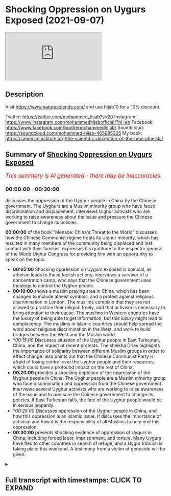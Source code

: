 # Shocking  Oppression on Uygurs Exposed (2021-09-07)

<iframe loading='lazy' allow='autoplay' src='https://www.youtube.com/embed/zV3CBrQuYGE'></iframe>

## Description

Visit https://www.naturesblends.com/ and use hijab10 for a 10% discount. 

Twitter: https://twitter.com/mohammed_hijab?s=20
Instagram: https://www.instagram.com/mohammedhijabofficial/?hl=en
Facebook: https://www.facebook.com/brothermohammedhijab/
Soundcloud: https://soundcloud.com/mohammed-hijab-465985305
My book: https://sapienceinstitute.org/the-scientific-deception-of-the-new-atheists/

## Summary of [Shocking Oppression on Uygurs Exposed](https://www.youtube.com/watch?v=zV3CBrQuYGE)


*<span style="color:red; font-size:125%">This summary is AI generated - there may be inaccuracies</span>. [](/)*

### <a onclick="modifyYTiframeseektime('0')">00:00:00</a> - <a onclick="modifyYTiframeseektime('1800')">00:30:00</a>

 discusses the oppression of the Uyghur people in China by the Chinese government. The Uyghurs are a Muslim minority group who have faced discrimination and displacement.  interviews Uighur activists who are working to raise awareness about the issue and pressure the Chinese government to change its policies.

**<a onclick="modifyYTiframeseektime('0')">00:00:00</a>** of the book "Menace: China's Threat to the World" discusses how the Chinese Communist regime treats its Uighur minority, which has resulted in many members of the community being displaced and lost contact with their families. expresses his gratitude to the inspector general of the World Uighur Congress for providing him with an opportunity to speak on the topic.
* **<a onclick="modifyYTiframeseektime('300')">00:05:00</a>** Shocking oppression on Uygurs exposed is comical, as atheism leads to these foolish actions. interviews a survivor of a concentration camp, who says that the Chinese government uses theology to control the Uyghur people.
* **<a onclick="modifyYTiframeseektime('600')">00:10:00</a>**  shows a muslim praying area in China, which has been changed to include atheist symbols, and a protest against religious discrimination in London. The muslims complain that they are not allowed to practice their religion freely, and that activism is necessary to bring attention to their cause. The muslims in Western countries have the luxury of being able to get information, but this luxury might lead to complacency. The muslims in Islamic countries should help spread the word about religious discrimination in the West, and work to build bridges between the West and the Muslim world.
* **<a onclick="modifyYTiframeseektime('900')">00:15:00</a>* Discusses situation of the Uyghur people in East Turkestan, China, and the impact of recent protests. The sheikha Dries highlights the importance of solidarity between different Muslim groups in order to effect change.  also points out that the Chinese Communist Party is afraid of losing control over the Uyghur people and their resources, which could have a profound impact on the rest of China.
* **<a onclick="modifyYTiframeseektime('1200')">00:20:00</a>**  provides a shocking depiction of the oppression of the Uyghur people in China. The Uyghur people are a Muslim minority group who face discrimination and oppression from the Chinese government.  interviews several Uyghur activists who are working to raise awareness of the issue and to pressure the Chinese government to change its policies. If East Turkestan falls, the fate of the Uyghur people would be in serious jeopardy.
* **<a onclick="modifyYTiframeseektime('1500')">00:25:00</a>* Discusses oppression of the Uyghur people in China, and how this oppression is an islamic issue. It discusses the importance of activism and how it is the responsibility of all Muslims to help end this oppression.
* **<a onclick="modifyYTiframeseektime('1800')">00:30:00</a>**  presents shocking evidence of oppression of Uygurs in China, including forced labor, imprisonment, and torture. Many Uygurs have fled to other countries in search of refuge, and a Uygur tribunal is taking place this weekend. A testimony from a victim of genocide will be given.

<details><summary><h2>Full transcript with timestamps: CLICK TO EXPAND</h2></summary>

<a onclick="modifyYTiframeseektime('3')">0:00:03</a> how are you guys doing i am joined with  
<a onclick="modifyYTiframeseektime('5')">0:00:05</a> a very very special guest that i'm not  
<a onclick="modifyYTiframeseektime('6')">0:00:06</a> talking about  
<a onclick="modifyYTiframeseektime('8')">0:00:08</a> he is very special but we're talking  
<a onclick="modifyYTiframeseektime('9')">0:00:09</a> about  
<a onclick="modifyYTiframeseektime('11')">0:00:11</a> who is the inspector general of the  
<a onclick="modifyYTiframeseektime('13')">0:00:13</a> world uighur congress assalamu  
<a onclick="modifyYTiframeseektime('18')">0:00:18</a> it's a pleasure to have you it's a it's  
<a onclick="modifyYTiframeseektime('19')">0:00:19</a> a real pleasure to have you finally i  
<a onclick="modifyYTiframeseektime('21')">0:00:21</a> mean we you know sabor has said some  
<a onclick="modifyYTiframeseektime('23')">0:00:23</a> really amazing things about you and we  
<a onclick="modifyYTiframeseektime('24')">0:00:24</a> know the work that you're doing in terms  
<a onclick="modifyYTiframeseektime('26')">0:00:26</a> of the activism and indeed the academia  
<a onclick="modifyYTiframeseektime('28')">0:00:28</a> i mean this is a book of yours isn't it  
<a onclick="modifyYTiframeseektime('30')">0:00:30</a> yes  
<a onclick="modifyYTiframeseektime('31')">0:00:31</a> i'm very honored uh to have this  
<a onclick="modifyYTiframeseektime('33')">0:00:33</a> opportunity especially my from my uh  
<a onclick="modifyYTiframeseektime('36')">0:00:36</a> brothers and sisters in face my own  
<a onclick="modifyYTiframeseektime('39')">0:00:39</a> religion  
<a onclick="modifyYTiframeseektime('40')">0:00:40</a> talking about their brothers and sisters  
<a onclick="modifyYTiframeseektime('43')">0:00:43</a> and the voiceless people right now in  
<a onclick="modifyYTiframeseektime('45')">0:00:45</a> concentration camp in china  
<a onclick="modifyYTiframeseektime('47')">0:00:47</a> where they have to denounce their  
<a onclick="modifyYTiframeseektime('49')">0:00:49</a> religion  
<a onclick="modifyYTiframeseektime('50')">0:00:50</a> the coffee of qurans were burnt the  
<a onclick="modifyYTiframeseektime('53')">0:00:53</a> mosque turned in the  
<a onclick="modifyYTiframeseektime('55')">0:00:55</a> uh  
<a onclick="modifyYTiframeseektime('56')">0:00:56</a> bars  
<a onclick="modifyYTiframeseektime('57')">0:00:57</a> and  
<a onclick="modifyYTiframeseektime('58')">0:00:58</a> they see islam religion as a illness  
<a onclick="modifyYTiframeseektime('61')">0:01:01</a> backwardness  
<a onclick="modifyYTiframeseektime('62')">0:01:02</a> and they want to the chinese communist  
<a onclick="modifyYTiframeseektime('65')">0:01:05</a> regime want to rewrite the quran openly  
<a onclick="modifyYTiframeseektime('67')">0:01:07</a> telling a chinese version of islam  
<a onclick="modifyYTiframeseektime('71')">0:01:11</a> and in this time  
<a onclick="modifyYTiframeseektime('72')">0:01:12</a> uh  
<a onclick="modifyYTiframeseektime('73')">0:01:13</a> to have you now in your show like your  
<a onclick="modifyYTiframeseektime('76')">0:01:16</a> brother  
<a onclick="modifyYTiframeseektime('76')">0:01:16</a> and it's very honor just for me like  
<a onclick="modifyYTiframeseektime('80')">0:01:20</a> uh who has uh doesn't know if  
<a onclick="modifyYTiframeseektime('84')">0:01:24</a> my father  
<a onclick="modifyYTiframeseektime('85')">0:01:25</a> mother or my sisters and the brother  
<a onclick="modifyYTiframeseektime('87')">0:01:27</a> alive or not almost four years  
<a onclick="modifyYTiframeseektime('90')">0:01:30</a> i'm not only one i'm one of the hundreds  
<a onclick="modifyYTiframeseektime('93')">0:01:33</a> uh thousands of weaker people around the  
<a onclick="modifyYTiframeseektime('96')">0:01:36</a> world in diaspora  
<a onclick="modifyYTiframeseektime('98')">0:01:38</a> we go in the bed you know without  
<a onclick="modifyYTiframeseektime('100')">0:01:40</a> knowing knowing our loved one is still  
<a onclick="modifyYTiframeseektime('103')">0:01:43</a> life or not our sister is raped or not  
<a onclick="modifyYTiframeseektime('107')">0:01:47</a> our children you know raising an  
<a onclick="modifyYTiframeseektime('110')">0:01:50</a> atheist system and these circumstances  
<a onclick="modifyYTiframeseektime('113')">0:01:53</a> uh we in diaspora so we were people left  
<a onclick="modifyYTiframeseektime('116')">0:01:56</a> alone  
<a onclick="modifyYTiframeseektime('117')">0:01:57</a> and uh we need you know like a like a  
<a onclick="modifyYTiframeseektime('121')">0:02:01</a> talk like this and that did give us you  
<a onclick="modifyYTiframeseektime('123')">0:02:03</a> know hope  
<a onclick="modifyYTiframeseektime('124')">0:02:04</a> and  
<a onclick="modifyYTiframeseektime('125')">0:02:05</a> uh  
<a onclick="modifyYTiframeseektime('126')">0:02:06</a> i'm very uh happy  
<a onclick="modifyYTiframeseektime('128')">0:02:08</a> to be with you thank you well i what you  
<a onclick="modifyYTiframeseektime('130')">0:02:10</a> just said there really struck a chord in  
<a onclick="modifyYTiframeseektime('133')">0:02:13</a> my heart because it was something i mean  
<a onclick="modifyYTiframeseektime('135')">0:02:15</a> we've heard this before with dr borhan  
<a onclick="modifyYTiframeseektime('137')">0:02:17</a> haven't we i know it's just so painful  
<a onclick="modifyYTiframeseektime('139')">0:02:19</a> to hear so it makes me  
<a onclick="modifyYTiframeseektime('141')">0:02:21</a> like the emotions it stirs within me  
<a onclick="modifyYTiframeseektime('143')">0:02:23</a> when someone says this to me is you feel  
<a onclick="modifyYTiframeseektime('145')">0:02:25</a> sad you feel sorry but then you feel so  
<a onclick="modifyYTiframeseektime('146')">0:02:26</a> angry as well don't you just knowing  
<a onclick="modifyYTiframeseektime('148')">0:02:28</a> that there are people out there  
<a onclick="modifyYTiframeseektime('150')">0:02:30</a> that are responsible for this kind of  
<a onclick="modifyYTiframeseektime('151')">0:02:31</a> thing yeah you know i want to ask you a  
<a onclick="modifyYTiframeseektime('153')">0:02:33</a> little bit more about your story  
<a onclick="modifyYTiframeseektime('158')">0:02:38</a> tell us you've just said something like  
<a onclick="modifyYTiframeseektime('160')">0:02:40</a> i've never heard from that many human  
<a onclick="modifyYTiframeseektime('161')">0:02:41</a> beings in the world  
<a onclick="modifyYTiframeseektime('163')">0:02:43</a> even in the worst most affected areas in  
<a onclick="modifyYTiframeseektime('166')">0:02:46</a> the world and i've been  
<a onclick="modifyYTiframeseektime('167')">0:02:47</a> to bad areas most badly affected areas  
<a onclick="modifyYTiframeseektime('170')">0:02:50</a> i've been to cox's bazar seen the the  
<a onclick="modifyYTiframeseektime('172')">0:02:52</a> rohingya i've seen people in outer  
<a onclick="modifyYTiframeseektime('174')">0:02:54</a> sub-saharan africa i've seen people in  
<a onclick="modifyYTiframeseektime('176')">0:02:56</a> the middle east i've seen it but  
<a onclick="modifyYTiframeseektime('178')">0:02:58</a> many people don't not many people have  
<a onclick="modifyYTiframeseektime('180')">0:03:00</a> the same kind of thing that they can  
<a onclick="modifyYTiframeseektime('182')">0:03:02</a> tell me that they don't know where their  
<a onclick="modifyYTiframeseektime('184')">0:03:04</a> family are still alive or not  
<a onclick="modifyYTiframeseektime('186')">0:03:06</a> when was the last time you spoke to your  
<a onclick="modifyYTiframeseektime('188')">0:03:08</a> parents  
<a onclick="modifyYTiframeseektime('189')">0:03:09</a> last time i spoke my mom 25th april  
<a onclick="modifyYTiframeseektime('193')">0:03:13</a> 2017.  
<a onclick="modifyYTiframeseektime('196')">0:03:16</a> i have a open letter to my mom end of  
<a onclick="modifyYTiframeseektime('199')">0:03:19</a> this book  
<a onclick="modifyYTiframeseektime('200')">0:03:20</a> and  
<a onclick="modifyYTiframeseektime('201')">0:03:21</a> you know uh  
<a onclick="modifyYTiframeseektime('203')">0:03:23</a> what  
<a onclick="modifyYTiframeseektime('204')">0:03:24</a> every day uh if i pray whatever do i do  
<a onclick="modifyYTiframeseektime('208')">0:03:28</a> i i tell you know allah  
<a onclick="modifyYTiframeseektime('219')">0:03:39</a> have mercy on uh living on our debt yes  
<a onclick="modifyYTiframeseektime('222')">0:03:42</a> if they did allah bless them if they're  
<a onclick="modifyYTiframeseektime('225')">0:03:45</a> alive allah bless them that is the pray  
<a onclick="modifyYTiframeseektime('229')">0:03:49</a> right now you know  
<a onclick="modifyYTiframeseektime('230')">0:03:50</a> as we were muslim uh we are doing uh  
<a onclick="modifyYTiframeseektime('234')">0:03:54</a> right now and  
<a onclick="modifyYTiframeseektime('236')">0:03:56</a> i want to tell uh one simple story  
<a onclick="modifyYTiframeseektime('241')">0:04:01</a> the chinese communist regime  
<a onclick="modifyYTiframeseektime('244')">0:04:04</a> if they put  
<a onclick="modifyYTiframeseektime('245')">0:04:05</a> a person in concentration camp  
<a onclick="modifyYTiframeseektime('248')">0:04:08</a> this now because i interviewed some  
<a onclick="modifyYTiframeseektime('251')">0:04:11</a> campus survivor for this book they put  
<a onclick="modifyYTiframeseektime('254')">0:04:14</a> in this video continue this is a book  
<a onclick="modifyYTiframeseektime('256')">0:04:16</a> that you can get online yes uh it's in  
<a onclick="modifyYTiframeseektime('258')">0:04:18</a> amazon it's called menace  
<a onclick="modifyYTiframeseektime('261')">0:04:21</a> yes you get on amazon yes okay there is  
<a onclick="modifyYTiframeseektime('264')">0:04:24</a> a kindle version tour and  
<a onclick="modifyYTiframeseektime('266')">0:04:26</a> you can download worldwide and they if  
<a onclick="modifyYTiframeseektime('269')">0:04:29</a> they put in the jail first time they  
<a onclick="modifyYTiframeseektime('270')">0:04:30</a> tell them you know  
<a onclick="modifyYTiframeseektime('272')">0:04:32</a> they will  
<a onclick="modifyYTiframeseektime('274')">0:04:34</a> tell them you are here  
<a onclick="modifyYTiframeseektime('276')">0:04:36</a> nobodies no you are here  
<a onclick="modifyYTiframeseektime('279')">0:04:39</a> your relatives don't know you are here  
<a onclick="modifyYTiframeseektime('282')">0:04:42</a> even  
<a onclick="modifyYTiframeseektime('284')">0:04:44</a> your god doesn't know australia you are  
<a onclick="modifyYTiframeseektime('287')">0:04:47</a> here  
<a onclick="modifyYTiframeseektime('288')">0:04:48</a> if he knows  
<a onclick="modifyYTiframeseektime('289')">0:04:49</a> he should come  
<a onclick="modifyYTiframeseektime('291')">0:04:51</a> pick  
<a onclick="modifyYTiframeseektime('292')">0:04:52</a> you up  
<a onclick="modifyYTiframeseektime('293')">0:04:53</a> this is this is  
<a onclick="modifyYTiframeseektime('295')">0:04:55</a> this this attack is this they have no  
<a onclick="modifyYTiframeseektime('297')">0:04:57</a> idea  
<a onclick="modifyYTiframeseektime('298')">0:04:58</a> yeah they have no idea how that word  
<a onclick="modifyYTiframeseektime('299')">0:04:59</a> will come us to want them did they have  
<a onclick="modifyYTiframeseektime('301')">0:05:01</a> no idea how that word will come back to  
<a onclick="modifyYTiframeseektime('303')">0:05:03</a> haunt them that very word  
<a onclick="modifyYTiframeseektime('305')">0:05:05</a> yes it's it's comical that the the  
<a onclick="modifyYTiframeseektime('307')">0:05:07</a> atheism leads to them to this kind of  
<a onclick="modifyYTiframeseektime('309')">0:05:09</a> foolishness yes and sorry sorry to  
<a onclick="modifyYTiframeseektime('311')">0:05:11</a> interrupt you but i have to make a  
<a onclick="modifyYTiframeseektime('312')">0:05:12</a> comment about this really  
<a onclick="modifyYTiframeseektime('314')">0:05:14</a> it shows you  
<a onclick="modifyYTiframeseektime('315')">0:05:15</a> for those individuals who say that  
<a onclick="modifyYTiframeseektime('319')">0:05:19</a> atheism materialism all these kinds have  
<a onclick="modifyYTiframeseektime('321')">0:05:21</a> nothing to do  
<a onclick="modifyYTiframeseektime('322')">0:05:22</a> with  
<a onclick="modifyYTiframeseektime('323')">0:05:23</a> on the ground stuff these guys are  
<a onclick="modifyYTiframeseektime('325')">0:05:25</a> attacking religion  
<a onclick="modifyYTiframeseektime('326')">0:05:26</a> on on atheistic grounds your god doesn't  
<a onclick="modifyYTiframeseektime('328')">0:05:28</a> what have you got so why is he bringing  
<a onclick="modifyYTiframeseektime('330')">0:05:30</a> theology into this yeah absolutely as  
<a onclick="modifyYTiframeseektime('332')">0:05:32</a> you'll find in his book the  
<a onclick="modifyYTiframeseektime('334')">0:05:34</a> concentration camp survivors  
<a onclick="modifyYTiframeseektime('336')">0:05:36</a> give a detailed account what happens one  
<a onclick="modifyYTiframeseektime('338')">0:05:38</a> of the uh survivors uh sister zuma dawud  
<a onclick="modifyYTiframeseektime('341')">0:05:41</a> who uh i interviewed previously as well  
<a onclick="modifyYTiframeseektime('344')">0:05:44</a> she said on the first day when you're  
<a onclick="modifyYTiframeseektime('346')">0:05:46</a> there they teach you that there is no  
<a onclick="modifyYTiframeseektime('347')">0:05:47</a> allah like that's part of their  
<a onclick="modifyYTiframeseektime('349')">0:05:49</a> curriculum why is that why are they so  
<a onclick="modifyYTiframeseektime('350')">0:05:50</a> angry about the theology  
<a onclick="modifyYTiframeseektime('353')">0:05:53</a> well i just wanted to so in association  
<a onclick="modifyYTiframeseektime('356')">0:05:56</a> they have built these camps they've  
<a onclick="modifyYTiframeseektime('357')">0:05:57</a> built these concrete prisons they have  
<a onclick="modifyYTiframeseektime('360')">0:06:00</a> spent millions of pounds and they have  
<a onclick="modifyYTiframeseektime('362')">0:06:02</a> erected these structures in east  
<a onclick="modifyYTiframeseektime('365')">0:06:05</a> turkestan because the people refuse to  
<a onclick="modifyYTiframeseektime('367')">0:06:07</a> give up  
<a onclick="modifyYTiframeseektime('368')">0:06:08</a> that's why they exist because if the  
<a onclick="modifyYTiframeseektime('369')">0:06:09</a> uyghurs gave up  
<a onclick="modifyYTiframeseektime('371')">0:06:11</a> there would be no need for these camps  
<a onclick="modifyYTiframeseektime('372')">0:06:12</a> so these camps exist because the people  
<a onclick="modifyYTiframeseektime('374')">0:06:14</a> refuse to give up islam if you're if you  
<a onclick="modifyYTiframeseektime('376')">0:06:16</a> look uh  
<a onclick="modifyYTiframeseektime('378')">0:06:18</a> i will cut you will cut  
<a onclick="modifyYTiframeseektime('382')">0:06:22</a> there are a 1.4 billion people living in  
<a onclick="modifyYTiframeseektime('386')">0:06:26</a> china  
<a onclick="modifyYTiframeseektime('387')">0:06:27</a> and that we were muslim uh what the  
<a onclick="modifyYTiframeseektime('389')">0:06:29</a> chinese in their statistic it's always  
<a onclick="modifyYTiframeseektime('392')">0:06:32</a> the lowest they say 12 million uh we  
<a onclick="modifyYTiframeseektime('395')">0:06:35</a> were muslims  
<a onclick="modifyYTiframeseektime('397')">0:06:37</a> with the kazakh as other turkic muslims  
<a onclick="modifyYTiframeseektime('400')">0:06:40</a> maybe you are we are 15 million muslims  
<a onclick="modifyYTiframeseektime('404')">0:06:44</a> they couldn't  
<a onclick="modifyYTiframeseektime('406')">0:06:46</a> eradicate our religion or culture last  
<a onclick="modifyYTiframeseektime('409')">0:06:49</a> 17 70 years  
<a onclick="modifyYTiframeseektime('412')">0:06:52</a> we you know they they this is not the  
<a onclick="modifyYTiframeseektime('415')">0:06:55</a> first time they burnt a copy of korans  
<a onclick="modifyYTiframeseektime('418')">0:06:58</a> they burnt a coffee of qurans and then  
<a onclick="modifyYTiframeseektime('421')">0:07:01</a> greatly forward in 60s culture  
<a onclick="modifyYTiframeseektime('424')">0:07:04</a> revolution in 70s  
<a onclick="modifyYTiframeseektime('426')">0:07:06</a> they you know destroyed the mosque at  
<a onclick="modifyYTiframeseektime('428')">0:07:08</a> that time even look in kashgar is it  
<a onclick="modifyYTiframeseektime('430')">0:07:10</a> like a bohara or samarkand the ancient  
<a onclick="modifyYTiframeseektime('432')">0:07:12</a> city in central asia where the madrid  
<a onclick="modifyYTiframeseektime('435')">0:07:15</a> you know for the theology for islamic  
<a onclick="modifyYTiframeseektime('437')">0:07:17</a> religion  
<a onclick="modifyYTiframeseektime('439')">0:07:19</a> very famous city  
<a onclick="modifyYTiframeseektime('441')">0:07:21</a> they left there in the  
<a onclick="modifyYTiframeseektime('443')">0:07:23</a> end of seventies  
<a onclick="modifyYTiframeseektime('445')">0:07:25</a> two mosque in in kashkar  
<a onclick="modifyYTiframeseektime('448')">0:07:28</a> but  
<a onclick="modifyYTiframeseektime('449')">0:07:29</a> we as a we were muslim you know we get a  
<a onclick="modifyYTiframeseektime('452')">0:07:32</a> little bit  
<a onclick="modifyYTiframeseektime('454')">0:07:34</a> uh  
<a onclick="modifyYTiframeseektime('454')">0:07:34</a> of a little bit tolerated freedom we  
<a onclick="modifyYTiframeseektime('457')">0:07:37</a> built our mosque  
<a onclick="modifyYTiframeseektime('459')">0:07:39</a> we you know get our religion again yes  
<a onclick="modifyYTiframeseektime('462')">0:07:42</a> and  
<a onclick="modifyYTiframeseektime('462')">0:07:42</a> our religion islamic religion  
<a onclick="modifyYTiframeseektime('465')">0:07:45</a> saved us  
<a onclick="modifyYTiframeseektime('466')">0:07:46</a> to become kafir or like a high chinese  
<a onclick="modifyYTiframeseektime('470')">0:07:50</a> atheist imagine that islam  
<a onclick="modifyYTiframeseektime('473')">0:07:53</a> saved we were people  
<a onclick="modifyYTiframeseektime('475')">0:07:55</a> in  
<a onclick="modifyYTiframeseektime('476')">0:07:56</a> 1.4 million  
<a onclick="modifyYTiframeseektime('478')">0:07:58</a> people's around  
<a onclick="modifyYTiframeseektime('480')">0:08:00</a> and that's the why why why they  
<a onclick="modifyYTiframeseektime('482')">0:08:02</a> attacking the religion they say you know  
<a onclick="modifyYTiframeseektime('484')">0:08:04</a> to assimilate them to educate them  
<a onclick="modifyYTiframeseektime('487')">0:08:07</a> i have to take their belief their faith  
<a onclick="modifyYTiframeseektime('490')">0:08:10</a> i attacked them their face diminish them  
<a onclick="modifyYTiframeseektime('493')">0:08:13</a> you know and that's to do what they  
<a onclick="modifyYTiframeseektime('495')">0:08:15</a> attach and and this is this is not just  
<a onclick="modifyYTiframeseektime('498')">0:08:18</a> a war against we were muslim that's the  
<a onclick="modifyYTiframeseektime('501')">0:08:21</a> war  
<a onclick="modifyYTiframeseektime('502')">0:08:22</a> against islamic belief on faith  
<a onclick="modifyYTiframeseektime('506')">0:08:26</a> the islamic faith is not just belong to  
<a onclick="modifyYTiframeseektime('508')">0:08:28</a> we were muslim it's about the old umba  
<a onclick="modifyYTiframeseektime('510')">0:08:30</a> islami yes quranic is not the book holy  
<a onclick="modifyYTiframeseektime('514')">0:08:34</a> book for the uyghurs  
<a onclick="modifyYTiframeseektime('516')">0:08:36</a> it's the book for all muslims  
<a onclick="modifyYTiframeseektime('518')">0:08:38</a> and the masjid is masjid allah  
<a onclick="modifyYTiframeseektime('521')">0:08:41</a> house of allah yes if they be turned in  
<a onclick="modifyYTiframeseektime('524')">0:08:44</a> the bar okay we are just responsible  
<a onclick="modifyYTiframeseektime('527')">0:08:47</a> what what we can do  
<a onclick="modifyYTiframeseektime('529')">0:08:49</a> for this is every muslim believer is  
<a onclick="modifyYTiframeseektime('532')">0:08:52</a> responsible  
<a onclick="modifyYTiframeseektime('533')">0:08:53</a> stand against  
<a onclick="modifyYTiframeseektime('535')">0:08:55</a> this  
<a onclick="modifyYTiframeseektime('536')">0:08:56</a> war and faith  
<a onclick="modifyYTiframeseektime('538')">0:08:58</a> war against islam yes you know this is  
<a onclick="modifyYTiframeseektime('540')">0:09:00</a> something very important the chinese  
<a onclick="modifyYTiframeseektime('542')">0:09:02</a> communist party says this is an internal  
<a onclick="modifyYTiframeseektime('545')">0:09:05</a> matter  
<a onclick="modifyYTiframeseektime('546')">0:09:06</a> we say anybody that says  
<a onclick="modifyYTiframeseektime('548')">0:09:08</a> and you oppress them this is not an  
<a onclick="modifyYTiframeseektime('550')">0:09:10</a> internal matter this is a matter that  
<a onclick="modifyYTiframeseektime('552')">0:09:12</a> goes and reaches the entire muslim world  
<a onclick="modifyYTiframeseektime('555')">0:09:15</a> so they want us to give up and say oh  
<a onclick="modifyYTiframeseektime('558')">0:09:18</a> here's the border so these people are  
<a onclick="modifyYTiframeseektime('560')">0:09:20</a> being oppressed don't worry about them  
<a onclick="modifyYTiframeseektime('561')">0:09:21</a> but if you look at what they're  
<a onclick="modifyYTiframeseektime('563')">0:09:23</a> attacking they're not attacking them  
<a onclick="modifyYTiframeseektime('565')">0:09:25</a> just being very good they're attacking  
<a onclick="modifyYTiframeseektime('566')">0:09:26</a> them because they believe in  
<a onclick="modifyYTiframeseektime('569')">0:09:29</a> allah now sheikh  
<a onclick="modifyYTiframeseektime('571')">0:09:31</a> spoke about you know the destruction of  
<a onclick="modifyYTiframeseektime('573')">0:09:33</a> the mosque the desecration of the quran  
<a onclick="modifyYTiframeseektime('575')">0:09:35</a> all of these things the rapes that  
<a onclick="modifyYTiframeseektime('576')">0:09:36</a> happen in these concentration camps the  
<a onclick="modifyYTiframeseektime('578')">0:09:38</a> separation of children hundreds of  
<a onclick="modifyYTiframeseektime('580')">0:09:40</a> thousands of children separated from  
<a onclick="modifyYTiframeseektime('581')">0:09:41</a> their parents but here's something i  
<a onclick="modifyYTiframeseektime('583')">0:09:43</a> just want everybody to picture  
<a onclick="modifyYTiframeseektime('586')">0:09:46</a> they would put their filthy communist  
<a onclick="modifyYTiframeseektime('588')">0:09:48</a> flag above the name of allah and they  
<a onclick="modifyYTiframeseektime('590')">0:09:50</a> would allow the world to watch that so  
<a onclick="modifyYTiframeseektime('592')">0:09:52</a> if you watch the  
<a onclick="modifyYTiframeseektime('593')">0:09:53</a> mosque  
<a onclick="modifyYTiframeseektime('595')">0:09:55</a> in the edgar mosque that you have in  
<a onclick="modifyYTiframeseektime('598')">0:09:58</a> kashgar  
<a onclick="modifyYTiframeseektime('599')">0:09:59</a> this mosque it had bismillah rahim at  
<a onclick="modifyYTiframeseektime('602')">0:10:02</a> the front this is a few years ago and  
<a onclick="modifyYTiframeseektime('604')">0:10:04</a> you find many muslims praying there now  
<a onclick="modifyYTiframeseektime('606')">0:10:06</a> they've removed the name of allah and  
<a onclick="modifyYTiframeseektime('607')">0:10:07</a> they've stuck their filthy flag on top  
<a onclick="modifyYTiframeseektime('610')">0:10:10</a> of the masjid  
<a onclick="modifyYTiframeseektime('611')">0:10:11</a> and  
<a onclick="modifyYTiframeseektime('612')">0:10:12</a> everybody around the world sees that  
<a onclick="modifyYTiframeseektime('614')">0:10:14</a> atheism is above allah  
<a onclick="modifyYTiframeseektime('617')">0:10:17</a> from their perspective that they believe  
<a onclick="modifyYTiframeseektime('619')">0:10:19</a> that this is the way forward and we say  
<a onclick="modifyYTiframeseektime('621')">0:10:21</a> allahu akbar allah is above atheism  
<a onclick="modifyYTiframeseektime('624')">0:10:24</a> allah is above communism allah is above  
<a onclick="modifyYTiframeseektime('626')">0:10:26</a> the chinese communist party so their  
<a onclick="modifyYTiframeseektime('628')">0:10:28</a> message is clear  
<a onclick="modifyYTiframeseektime('630')">0:10:30</a> it is we are at war with islam that is  
<a onclick="modifyYTiframeseektime('632')">0:10:32</a> their message and in the other masjids  
<a onclick="modifyYTiframeseektime('635')">0:10:35</a> you find the actual picture of xi  
<a onclick="modifyYTiframeseektime('636')">0:10:36</a> jinping you actually find his picture  
<a onclick="modifyYTiframeseektime('639')">0:10:39</a> now we know the pictures are not allowed  
<a onclick="modifyYTiframeseektime('640')">0:10:40</a> in these masjids we know that you're not  
<a onclick="modifyYTiframeseektime('642')">0:10:42</a> allowed to have these images in mosques  
<a onclick="modifyYTiframeseektime('644')">0:10:44</a> and they've put his picture in the  
<a onclick="modifyYTiframeseektime('646')">0:10:46</a> direction of the kaaba  
<a onclick="modifyYTiframeseektime('648')">0:10:48</a> and even in some places they have made  
<a onclick="modifyYTiframeseektime('651')">0:10:51</a> their own chinese communist parties azan  
<a onclick="modifyYTiframeseektime('654')">0:10:54</a> they've actually made their own  
<a onclick="modifyYTiframeseektime('657')">0:10:57</a> uh sort of thing about the mother the  
<a onclick="modifyYTiframeseektime('659')">0:10:59</a> motherland and this and this muslims on  
<a onclick="modifyYTiframeseektime('662')">0:11:02</a> eid have to listen to the national  
<a onclick="modifyYTiframeseektime('664')">0:11:04</a> anthem which is full of obviously  
<a onclick="modifyYTiframeseektime('665')">0:11:05</a> communist ideology so as sheikh haris is  
<a onclick="modifyYTiframeseektime('668')">0:11:08</a> saying this is not an internal matter  
<a onclick="modifyYTiframeseektime('670')">0:11:10</a> anybody who says  
<a onclick="modifyYTiframeseektime('672')">0:11:12</a> this should make your blood boil yeah  
<a onclick="modifyYTiframeseektime('674')">0:11:14</a> make you understand this is our  
<a onclick="modifyYTiframeseektime('675')">0:11:15</a> responsibility i want to ask a question  
<a onclick="modifyYTiframeseektime('677')">0:11:17</a> okay  
<a onclick="modifyYTiframeseektime('678')">0:11:18</a> going back to your situation here i you  
<a onclick="modifyYTiframeseektime('680')">0:11:20</a> are the head  
<a onclick="modifyYTiframeseektime('682')">0:11:22</a> of the biggest congress isn't it and  
<a onclick="modifyYTiframeseektime('684')">0:11:24</a> mostly inspector general indian society  
<a onclick="modifyYTiframeseektime('686')">0:11:26</a> you are the inspector general okay of  
<a onclick="modifyYTiframeseektime('689')">0:11:29</a> one of the most if not the most  
<a onclick="modifyYTiframeseektime('690')">0:11:30</a> influential the oldest it is it's the  
<a onclick="modifyYTiframeseektime('692')">0:11:32</a> actual representative of the uyghur  
<a onclick="modifyYTiframeseektime('694')">0:11:34</a> diocese right isn't it right so  
<a onclick="modifyYTiframeseektime('697')">0:11:37</a> what can we do on the ground this is my  
<a onclick="modifyYTiframeseektime('699')">0:11:39</a> question to you what can we do on the  
<a onclick="modifyYTiframeseektime('700')">0:11:40</a> ground uh  
<a onclick="modifyYTiframeseektime('703')">0:11:43</a> i am the general inspector of the world  
<a onclick="modifyYTiframeseektime('705')">0:11:45</a> world congress which is the umbrella  
<a onclick="modifyYTiframeseektime('707')">0:11:47</a> organization for the weaker people in  
<a onclick="modifyYTiframeseektime('709')">0:11:49</a> diaspora  
<a onclick="modifyYTiframeseektime('711')">0:11:51</a> we  
<a onclick="modifyYTiframeseektime('712')">0:11:52</a> our  
<a onclick="modifyYTiframeseektime('713')">0:11:53</a> member our leadership will elected by  
<a onclick="modifyYTiframeseektime('716')">0:11:56</a> the delegation delegation will be  
<a onclick="modifyYTiframeseektime('718')">0:11:58</a> elected by the people of estranis living  
<a onclick="modifyYTiframeseektime('721')">0:12:01</a> in the diaspora and three countries  
<a onclick="modifyYTiframeseektime('724')">0:12:04</a> we had last month's every election  
<a onclick="modifyYTiframeseektime('728')">0:12:08</a> for delegation for the next congress we  
<a onclick="modifyYTiframeseektime('730')">0:12:10</a> have in the 12th to november in prague  
<a onclick="modifyYTiframeseektime('733')">0:12:13</a> uh we here we are elected freely our  
<a onclick="modifyYTiframeseektime('735')">0:12:15</a> delegation it will be held in the next  
<a onclick="modifyYTiframeseektime('737')">0:12:17</a> congress  
<a onclick="modifyYTiframeseektime('738')">0:12:18</a> it it means the world iran congress is  
<a onclick="modifyYTiframeseektime('741')">0:12:21</a> represented in the old issue in the in  
<a onclick="modifyYTiframeseektime('744')">0:12:24</a> the world like a like a exiled  
<a onclick="modifyYTiframeseektime('747')">0:12:27</a> government or representative  
<a onclick="modifyYTiframeseektime('749')">0:12:29</a> so so this is quite a big thing big  
<a onclick="modifyYTiframeseektime('751')">0:12:31</a> things yes and we have local  
<a onclick="modifyYTiframeseektime('752')">0:12:32</a> organization and then in the uk and  
<a onclick="modifyYTiframeseektime('755')">0:12:35</a> europe and america and everywhere  
<a onclick="modifyYTiframeseektime('757')">0:12:37</a> and uh this is a like umbrella  
<a onclick="modifyYTiframeseektime('759')">0:12:39</a> organization  
<a onclick="modifyYTiframeseektime('761')">0:12:41</a> so  
<a onclick="modifyYTiframeseektime('761')">0:12:41</a> for your question what can be done yes  
<a onclick="modifyYTiframeseektime('765')">0:12:45</a> our our uh problem is not in western  
<a onclick="modifyYTiframeseektime('768')">0:12:48</a> country in western country there will be  
<a onclick="modifyYTiframeseektime('770')">0:12:50</a> reports about  
<a onclick="modifyYTiframeseektime('771')">0:12:51</a> we were a genocide many uh parliaments  
<a onclick="modifyYTiframeseektime('774')">0:12:54</a> you know declared it said we were  
<a onclick="modifyYTiframeseektime('776')">0:12:56</a> genocide and it will be held right now  
<a onclick="modifyYTiframeseektime('778')">0:12:58</a> here in the uk  
<a onclick="modifyYTiframeseektime('780')">0:13:00</a> our problem is to reach out our brothers  
<a onclick="modifyYTiframeseektime('784')">0:13:04</a> and the sisters in islamic countries  
<a onclick="modifyYTiframeseektime('787')">0:13:07</a> we asking them not you know fight for us  
<a onclick="modifyYTiframeseektime('790')">0:13:10</a> we asking them just pray for us  
<a onclick="modifyYTiframeseektime('793')">0:13:13</a> like every muslim pray for palestine  
<a onclick="modifyYTiframeseektime('795')">0:13:15</a> for the every muslim you know depressed  
<a onclick="modifyYTiframeseektime('798')">0:13:18</a> everywhere they praying for them we want  
<a onclick="modifyYTiframeseektime('801')">0:13:21</a> you know a part of this  
<a onclick="modifyYTiframeseektime('803')">0:13:23</a> we are there for a part of this yes we  
<a onclick="modifyYTiframeseektime('805')">0:13:25</a> want to just you know that our brother  
<a onclick="modifyYTiframeseektime('808')">0:13:28</a> and the muslim just pray for us and we  
<a onclick="modifyYTiframeseektime('810')">0:13:30</a> have difficulty  
<a onclick="modifyYTiframeseektime('812')">0:13:32</a> to reach out islamic countries  
<a onclick="modifyYTiframeseektime('814')">0:13:34</a> uh many reason maybe you know that where  
<a onclick="modifyYTiframeseektime('817')">0:13:37</a> we have  
<a onclick="modifyYTiframeseektime('818')">0:13:38</a> chinese influence on that on that  
<a onclick="modifyYTiframeseektime('821')">0:13:41</a> but  
<a onclick="modifyYTiframeseektime('822')">0:13:42</a> uh we have still in islamic countries  
<a onclick="modifyYTiframeseektime('824')">0:13:44</a> many institutions  
<a onclick="modifyYTiframeseektime('826')">0:13:46</a> many influential people  
<a onclick="modifyYTiframeseektime('828')">0:13:48</a> imams scholars i think we  
<a onclick="modifyYTiframeseektime('832')">0:13:52</a> we should reach to them through  
<a onclick="modifyYTiframeseektime('835')">0:13:55</a> uh the muslims living in western country  
<a onclick="modifyYTiframeseektime('839')">0:13:59</a> because  
<a onclick="modifyYTiframeseektime('840')">0:14:00</a> as a muslim  
<a onclick="modifyYTiframeseektime('841')">0:14:01</a> in western country  
<a onclick="modifyYTiframeseektime('843')">0:14:03</a> we have luxury to get information  
<a onclick="modifyYTiframeseektime('846')">0:14:06</a> but this luxury  
<a onclick="modifyYTiframeseektime('847')">0:14:07</a> make us  
<a onclick="modifyYTiframeseektime('850')">0:14:10</a> to inform  
<a onclick="modifyYTiframeseektime('851')">0:14:11</a> to inform responsibility to inform our  
<a onclick="modifyYTiframeseektime('854')">0:14:14</a> brothers and the sister islamic  
<a onclick="modifyYTiframeseektime('856')">0:14:16</a> countries what's happening there yeah if  
<a onclick="modifyYTiframeseektime('859')">0:14:19</a> they don't know yes we can you know tell  
<a onclick="modifyYTiframeseektime('861')">0:14:21</a> them look just  
<a onclick="modifyYTiframeseektime('864')">0:14:24</a> in one month you know one uh  
<a onclick="modifyYTiframeseektime('867')">0:14:27</a> of a friday you know talking about we  
<a onclick="modifyYTiframeseektime('870')">0:14:30</a> were issue from just you know  
<a onclick="modifyYTiframeseektime('872')">0:14:32</a> perspective of islam as a brotherhood  
<a onclick="modifyYTiframeseektime('874')">0:14:34</a> you know as a part of a new man  
<a onclick="modifyYTiframeseektime('876')">0:14:36</a> we had we had um a protest as you know  
<a onclick="modifyYTiframeseektime('880')">0:14:40</a> in london it was probably one of the  
<a onclick="modifyYTiframeseektime('881')">0:14:41</a> biggest protests first july yeah first  
<a onclick="modifyYTiframeseektime('883')">0:14:43</a> of july and it was pretty successful yep  
<a onclick="modifyYTiframeseektime('885')">0:14:45</a> we've heard that it has actually made  
<a onclick="modifyYTiframeseektime('888')">0:14:48</a> the chinese government make amendments  
<a onclick="modifyYTiframeseektime('889')">0:14:49</a> even on the ground  
<a onclick="modifyYTiframeseektime('891')">0:14:51</a> in  
<a onclick="modifyYTiframeseektime('892')">0:14:52</a> uh in china in east turkestan they made  
<a onclick="modifyYTiframeseektime('894')">0:14:54</a> them people go to eat prayers and stuff  
<a onclick="modifyYTiframeseektime('896')">0:14:56</a> like that do you think  
<a onclick="modifyYTiframeseektime('899')">0:14:59</a> that activism protesting and these kinds  
<a onclick="modifyYTiframeseektime('901')">0:15:01</a> of things has an impact  
<a onclick="modifyYTiframeseektime('903')">0:15:03</a> and if so how do you advise us to do  
<a onclick="modifyYTiframeseektime('905')">0:15:05</a> this  
<a onclick="modifyYTiframeseektime('907')">0:15:07</a> yes  
<a onclick="modifyYTiframeseektime('909')">0:15:09</a> almost chinese government shutdown  
<a onclick="modifyYTiframeseektime('912')">0:15:12</a> mosque almost four years  
<a onclick="modifyYTiframeseektime('914')">0:15:14</a> last year nobody  
<a onclick="modifyYTiframeseektime('916')">0:15:16</a> got a mosque to pray for the idol  
<a onclick="modifyYTiframeseektime('921')">0:15:21</a> ramadan yes  
<a onclick="modifyYTiframeseektime('922')">0:15:22</a> but this time  
<a onclick="modifyYTiframeseektime('923')">0:15:23</a> after uh  
<a onclick="modifyYTiframeseektime('925')">0:15:25</a> first of july  
<a onclick="modifyYTiframeseektime('926')">0:15:26</a> when the our brothers and sisters and  
<a onclick="modifyYTiframeseektime('929')">0:15:29</a> face muslims  
<a onclick="modifyYTiframeseektime('930')">0:15:30</a> went front of chinese embassy in london  
<a onclick="modifyYTiframeseektime('934')">0:15:34</a> which is like a chinese foreign ministry  
<a onclick="modifyYTiframeseektime('937')">0:15:37</a> for the china yes asking them we are  
<a onclick="modifyYTiframeseektime('940')">0:15:40</a> here  
<a onclick="modifyYTiframeseektime('941')">0:15:41</a> we want  
<a onclick="modifyYTiframeseektime('942')">0:15:42</a> ask about our about about our brothers  
<a onclick="modifyYTiframeseektime('945')">0:15:45</a> and sisters in east turkestan we are  
<a onclick="modifyYTiframeseektime('948')">0:15:48</a> here maybe allah you know maybe there  
<a onclick="modifyYTiframeseektime('950')">0:15:50</a> were  
<a onclick="modifyYTiframeseektime('952')">0:15:52</a> thousand thousands uh the the people  
<a onclick="modifyYTiframeseektime('954')">0:15:54</a> attended this demonstration yes maybe  
<a onclick="modifyYTiframeseektime('956')">0:15:56</a> allah showed them thousands hundred  
<a onclick="modifyYTiframeseektime('958')">0:15:58</a> thousands allah they get they get scared  
<a onclick="modifyYTiframeseektime('961')">0:16:01</a> and then the radio free asia reported  
<a onclick="modifyYTiframeseektime('964')">0:16:04</a> yes the chinese communist government  
<a onclick="modifyYTiframeseektime('967')">0:16:07</a> forced  
<a onclick="modifyYTiframeseektime('968')">0:16:08</a> we were muslims  
<a onclick="modifyYTiframeseektime('970')">0:16:10</a> over 60 years old to gamas  
<a onclick="modifyYTiframeseektime('973')">0:16:13</a> the police went to every at home you  
<a onclick="modifyYTiframeseektime('975')">0:16:15</a> know you go musk the people are scared  
<a onclick="modifyYTiframeseektime('977')">0:16:17</a> so you're telling me it has a material  
<a onclick="modifyYTiframeseektime('979')">0:16:19</a> impact to actually change impact  
<a onclick="modifyYTiframeseektime('984')">0:16:24</a> because you know  
<a onclick="modifyYTiframeseektime('985')">0:16:25</a> the chinese communist regime is very  
<a onclick="modifyYTiframeseektime('988')">0:16:28</a> afraid about  
<a onclick="modifyYTiframeseektime('990')">0:16:30</a> pr  
<a onclick="modifyYTiframeseektime('992')">0:16:32</a> especially in muslim countries and the  
<a onclick="modifyYTiframeseektime('994')">0:16:34</a> muslims because  
<a onclick="modifyYTiframeseektime('997')">0:16:37</a> china's money came first from muslim  
<a onclick="modifyYTiframeseektime('1000')">0:16:40</a> countries yes  
<a onclick="modifyYTiframeseektime('1002')">0:16:42</a> and if they lose the money if they lose  
<a onclick="modifyYTiframeseektime('1005')">0:16:45</a> the resource in muslim countries they  
<a onclick="modifyYTiframeseektime('1007')">0:16:47</a> will lose everything  
<a onclick="modifyYTiframeseektime('1009')">0:16:49</a> and it's crucial so this is working this  
<a onclick="modifyYTiframeseektime('1013')">0:16:53</a> is working we have to say now and we're  
<a onclick="modifyYTiframeseektime('1015')">0:16:55</a> going to mention this at the end once  
<a onclick="modifyYTiframeseektime('1016')">0:16:56</a> again that we we are going to organize  
<a onclick="modifyYTiframeseektime('1018')">0:16:58</a> another protest and it's going to be on  
<a onclick="modifyYTiframeseektime('1020')">0:17:00</a> this with the second of november 12th  
<a onclick="modifyYTiframeseektime('1021')">0:17:01</a> sorry 12th november which is the east  
<a onclick="modifyYTiframeseektime('1023')">0:17:03</a> turkestan national day yes because in  
<a onclick="modifyYTiframeseektime('1026')">0:17:06</a> 1933 and in 1944 they had their  
<a onclick="modifyYTiframeseektime('1029')">0:17:09</a> independence and it was crushed by the  
<a onclick="modifyYTiframeseektime('1030')">0:17:10</a> chinese machine yeah  
<a onclick="modifyYTiframeseektime('1032')">0:17:12</a> the chinese communist regime and the  
<a onclick="modifyYTiframeseektime('1035')">0:17:15</a> 12th of november in london and also  
<a onclick="modifyYTiframeseektime('1038')">0:17:18</a> inshallah in other cities in the world  
<a onclick="modifyYTiframeseektime('1039')">0:17:19</a> there's going to be a protest to speak  
<a onclick="modifyYTiframeseektime('1042')">0:17:22</a> up for the uyghur people now uh sheikha  
<a onclick="modifyYTiframeseektime('1045')">0:17:25</a> dries here he was speaking about  
<a onclick="modifyYTiframeseektime('1047')">0:17:27</a> obviously the impact of that protest but  
<a onclick="modifyYTiframeseektime('1050')">0:17:30</a> i would just i just want you to  
<a onclick="modifyYTiframeseektime('1051')">0:17:31</a> highlight something  
<a onclick="modifyYTiframeseektime('1052')">0:17:32</a> the chinese communist party you can  
<a onclick="modifyYTiframeseektime('1054')">0:17:34</a> imagine as a narcissistic dictator  
<a onclick="modifyYTiframeseektime('1058')">0:17:38</a> narcissism would not allow you to take  
<a onclick="modifyYTiframeseektime('1060')">0:17:40</a> any criticism they cannot take any  
<a onclick="modifyYTiframeseektime('1061')">0:17:41</a> criticism  
<a onclick="modifyYTiframeseektime('1063')">0:17:43</a> and especially if it has to do with  
<a onclick="modifyYTiframeseektime('1064')">0:17:44</a> money because it impacts them so even on  
<a onclick="modifyYTiframeseektime('1068')">0:17:48</a> social media tweeting  
<a onclick="modifyYTiframeseektime('1070')">0:17:50</a> making videos talking about it  
<a onclick="modifyYTiframeseektime('1074')">0:17:54</a> that has an impact which is tangible the  
<a onclick="modifyYTiframeseektime('1077')">0:17:57</a> protest definitely has one if you're at  
<a onclick="modifyYTiframeseektime('1079')">0:17:59</a> home share this video tell your friends  
<a onclick="modifyYTiframeseektime('1082')">0:18:02</a> and families about it go to your local  
<a onclick="modifyYTiframeseektime('1084')">0:18:04</a> imam and say why haven't you spoken  
<a onclick="modifyYTiframeseektime('1085')">0:18:05</a> about the ui people because i want  
<a onclick="modifyYTiframeseektime('1086')">0:18:06</a> everybody to remember something  
<a onclick="modifyYTiframeseektime('1088')">0:18:08</a> turkestan the land of turkistan which is  
<a onclick="modifyYTiframeseektime('1091')">0:18:11</a> an ancient land of islam  
<a onclick="modifyYTiframeseektime('1093')">0:18:13</a> this land became muslim over a thousand  
<a onclick="modifyYTiframeseektime('1097')">0:18:17</a> years ago  
<a onclick="modifyYTiframeseektime('1098')">0:18:18</a> and in this land we've had  
<a onclick="modifyYTiframeseektime('1100')">0:18:20</a> from this land  
<a onclick="modifyYTiframeseektime('1102')">0:18:22</a> people who've come to defend the holy  
<a onclick="modifyYTiframeseektime('1104')">0:18:24</a> lands of islam like sultan kutuz from  
<a onclick="modifyYTiframeseektime('1107')">0:18:27</a> egypt he was from turkestan barbara from  
<a onclick="modifyYTiframeseektime('1110')">0:18:30</a> uh the mughal empire who established the  
<a onclick="modifyYTiframeseektime('1112')">0:18:32</a> mughal empire he was from turkistan  
<a onclick="modifyYTiframeseektime('1116')">0:18:36</a> who defeated the romans and actually  
<a onclick="modifyYTiframeseektime('1118')">0:18:38</a> conquered the roman emperor was from  
<a onclick="modifyYTiframeseektime('1120')">0:18:40</a> turkestan and then of course the  
<a onclick="modifyYTiframeseektime('1122')">0:18:42</a> ottomans the cell jokes  
<a onclick="modifyYTiframeseektime('1124')">0:18:44</a> yeah oh  
<a onclick="modifyYTiframeseektime('1126')">0:18:46</a> and what we need to understand is islam  
<a onclick="modifyYTiframeseektime('1128')">0:18:48</a> has been supported has been given  
<a onclick="modifyYTiframeseektime('1131')">0:18:51</a> support from  
<a onclick="modifyYTiframeseektime('1133')">0:18:53</a> turkistan for hundreds and hundreds of  
<a onclick="modifyYTiframeseektime('1135')">0:18:55</a> years now they need us  
<a onclick="modifyYTiframeseektime('1137')">0:18:57</a> now they need our help and they have  
<a onclick="modifyYTiframeseektime('1139')">0:18:59</a> been islamists  
<a onclick="modifyYTiframeseektime('1140')">0:19:00</a> foreign  
<a onclick="modifyYTiframeseektime('1142')">0:19:02</a> which i think is a very important point  
<a onclick="modifyYTiframeseektime('1144')">0:19:04</a> and i want to put it to you as well  
<a onclick="modifyYTiframeseektime('1146')">0:19:06</a> uh you said something to me which i  
<a onclick="modifyYTiframeseektime('1147')">0:19:07</a> think  
<a onclick="modifyYTiframeseektime('1148')">0:19:08</a> was such a profound point that it should  
<a onclick="modifyYTiframeseektime('1150')">0:19:10</a> be on the public record  
<a onclick="modifyYTiframeseektime('1152')">0:19:12</a> you said you know of all of the the  
<a onclick="modifyYTiframeseektime('1154')">0:19:14</a> causes in the world you mentioned  
<a onclick="modifyYTiframeseektime('1155')">0:19:15</a> palestine you mentioned  
<a onclick="modifyYTiframeseektime('1157')">0:19:17</a> like the rohingya like there's so many  
<a onclick="modifyYTiframeseektime('1159')">0:19:19</a> horrible especially muslim-related  
<a onclick="modifyYTiframeseektime('1160')">0:19:20</a> causes like humanitarian causes  
<a onclick="modifyYTiframeseektime('1163')">0:19:23</a> you you once said something to me which  
<a onclick="modifyYTiframeseektime('1165')">0:19:25</a> really stuck you know which is that the  
<a onclick="modifyYTiframeseektime('1167')">0:19:27</a> weaker cause  
<a onclick="modifyYTiframeseektime('1168')">0:19:28</a> of all of those causes is potentially  
<a onclick="modifyYTiframeseektime('1171')">0:19:31</a> one of the most solvable causes  
<a onclick="modifyYTiframeseektime('1174')">0:19:34</a> because  
<a onclick="modifyYTiframeseektime('1175')">0:19:35</a> it's you know with the palestine issue  
<a onclick="modifyYTiframeseektime('1176')">0:19:36</a> for example the superpower is against us  
<a onclick="modifyYTiframeseektime('1178')">0:19:38</a> the superpower is in bed with israel  
<a onclick="modifyYTiframeseektime('1181')">0:19:41</a> they and not only is the superpower in  
<a onclick="modifyYTiframeseektime('1183')">0:19:43</a> bed with israelis it just seems  
<a onclick="modifyYTiframeseektime('1185')">0:19:45</a> impossible to get the you know the the  
<a onclick="modifyYTiframeseektime('1187')">0:19:47</a> objective met really unless something  
<a onclick="modifyYTiframeseektime('1189')">0:19:49</a> dramatic happens absolutely dramatic  
<a onclick="modifyYTiframeseektime('1192')">0:19:52</a> whereas with this situation here it  
<a onclick="modifyYTiframeseektime('1195')">0:19:55</a> seems to me that because the powers that  
<a onclick="modifyYTiframeseektime('1197')">0:19:57</a> be here the superpowers the hegemony the  
<a onclick="modifyYTiframeseektime('1199')">0:19:59</a> the british  
<a onclick="modifyYTiframeseektime('1200')">0:20:00</a> not british sorry the american hegemony  
<a onclick="modifyYTiframeseektime('1203')">0:20:03</a> is  
<a onclick="modifyYTiframeseektime('1204')">0:20:04</a> fair enough in an interdependent  
<a onclick="modifyYTiframeseektime('1206')">0:20:06</a> economic relationship with china because  
<a onclick="modifyYTiframeseektime('1208')">0:20:08</a> they both need each other economically  
<a onclick="modifyYTiframeseektime('1209')">0:20:09</a> but at the same time  
<a onclick="modifyYTiframeseektime('1211')">0:20:11</a> they are in a pr kind of cold proxy war  
<a onclick="modifyYTiframeseektime('1214')">0:20:14</a> yeah this could actually work  
<a onclick="modifyYTiframeseektime('1217')">0:20:17</a> there could be i believe that if we put  
<a onclick="modifyYTiframeseektime('1219')">0:20:19</a> enough pressure on china it doesn't have  
<a onclick="modifyYTiframeseektime('1221')">0:20:21</a> to be military pressure it really  
<a onclick="modifyYTiframeseektime('1223')">0:20:23</a> doesn't i think  
<a onclick="modifyYTiframeseektime('1224')">0:20:24</a> economy motivates these people like you  
<a onclick="modifyYTiframeseektime('1226')">0:20:26</a> said if it gets bad enough for these  
<a onclick="modifyYTiframeseektime('1228')">0:20:28</a> people they will stop doing what they  
<a onclick="modifyYTiframeseektime('1230')">0:20:30</a> are doing i genuinely believe that  
<a onclick="modifyYTiframeseektime('1233')">0:20:33</a> alleviation of this situation can happen  
<a onclick="modifyYTiframeseektime('1236')">0:20:36</a> with a lot of international pressure and  
<a onclick="modifyYTiframeseektime('1238')">0:20:38</a> pr alone  
<a onclick="modifyYTiframeseektime('1240')">0:20:40</a> pr with with a robust economic strategy  
<a onclick="modifyYTiframeseektime('1242')">0:20:42</a> as well which can be generated from the  
<a onclick="modifyYTiframeseektime('1244')">0:20:44</a> pr can alleviate the situation to a  
<a onclick="modifyYTiframeseektime('1246')">0:20:46</a> point which is completely  
<a onclick="modifyYTiframeseektime('1247')">0:20:47</a> indistinguishable from what we see at  
<a onclick="modifyYTiframeseektime('1249')">0:20:49</a> the moment do you think this is a fair  
<a onclick="modifyYTiframeseektime('1250')">0:20:50</a> representation yes it's a fair  
<a onclick="modifyYTiframeseektime('1252')">0:20:52</a> representation and  
<a onclick="modifyYTiframeseektime('1255')">0:20:55</a> as i said before you know uh the first  
<a onclick="modifyYTiframeseektime('1258')">0:20:58</a> of july impact yes and uh we are talking  
<a onclick="modifyYTiframeseektime('1261')">0:21:01</a> right now  
<a onclick="modifyYTiframeseektime('1262')">0:21:02</a> again at 12th november yesterday  
<a onclick="modifyYTiframeseektime('1265')">0:21:05</a> national day  
<a onclick="modifyYTiframeseektime('1266')">0:21:06</a> because this is  
<a onclick="modifyYTiframeseektime('1268')">0:21:08</a> national day if you look back  
<a onclick="modifyYTiframeseektime('1270')">0:21:10</a> the the the islamic republic of eastern  
<a onclick="modifyYTiframeseektime('1273')">0:21:13</a> 1933  
<a onclick="modifyYTiframeseektime('1275')">0:21:15</a> you know islam yet  
<a onclick="modifyYTiframeseektime('1279')">0:21:19</a> you know this is the islamic uh  
<a onclick="modifyYTiframeseektime('1283')">0:21:23</a> symbols and they ended  
<a onclick="modifyYTiframeseektime('1286')">0:21:26</a> establishing this republic there and  
<a onclick="modifyYTiframeseektime('1288')">0:21:28</a> this is the day you know 12th of  
<a onclick="modifyYTiframeseektime('1289')">0:21:29</a> november yes to go out and just stand  
<a onclick="modifyYTiframeseektime('1292')">0:21:32</a> you know for your brothers and the  
<a onclick="modifyYTiframeseektime('1294')">0:21:34</a> sisters in the historic stand say we are  
<a onclick="modifyYTiframeseektime('1297')">0:21:37</a> here we are hearing your voice you have  
<a onclick="modifyYTiframeseektime('1300')">0:21:40</a> to  
<a onclick="modifyYTiframeseektime('1303')">0:21:43</a> this is this is allah important and may  
<a onclick="modifyYTiframeseektime('1305')">0:21:45</a> i finish this yes right now we are  
<a onclick="modifyYTiframeseektime('1308')">0:21:48</a> working uh for that 12th of november  
<a onclick="modifyYTiframeseektime('1311')">0:21:51</a> just you know in the us uh and then  
<a onclick="modifyYTiframeseektime('1313')">0:21:53</a> australia canada and europe and the uh  
<a onclick="modifyYTiframeseektime('1317')">0:21:57</a> everywhere  
<a onclick="modifyYTiframeseektime('1318')">0:21:58</a> just as as a muslims  
<a onclick="modifyYTiframeseektime('1321')">0:22:01</a> as a muslims as a umma  
<a onclick="modifyYTiframeseektime('1323')">0:22:03</a> go to the front of chinese embassy  
<a onclick="modifyYTiframeseektime('1327')">0:22:07</a> and ask  
<a onclick="modifyYTiframeseektime('1329')">0:22:09</a> your brothers and sister and stand for  
<a onclick="modifyYTiframeseektime('1332')">0:22:12</a> the justice yes that's the crucial  
<a onclick="modifyYTiframeseektime('1334')">0:22:14</a> crucial we do it for every other we do  
<a onclick="modifyYTiframeseektime('1336')">0:22:16</a> it for palestine yes and we see the  
<a onclick="modifyYTiframeseektime('1338')">0:22:18</a> numbers for palestine cause this is  
<a onclick="modifyYTiframeseektime('1340')">0:22:20</a> important yes and palestinian blood is  
<a onclick="modifyYTiframeseektime('1342')">0:22:22</a> not more valuable than weaker blood this  
<a onclick="modifyYTiframeseektime('1344')">0:22:24</a> is a this is a fact and also i just  
<a onclick="modifyYTiframeseektime('1346')">0:22:26</a> wanted to say that you know uh the  
<a onclick="modifyYTiframeseektime('1348')">0:22:28</a> sheikh spoke about the 12th of november  
<a onclick="modifyYTiframeseektime('1351')">0:22:31</a> and that you know  
<a onclick="modifyYTiframeseektime('1352')">0:22:32</a> this is an islamic cause this is not  
<a onclick="modifyYTiframeseektime('1355')">0:22:35</a> some some something that muslims should  
<a onclick="modifyYTiframeseektime('1357')">0:22:37</a> shy away from  
<a onclick="modifyYTiframeseektime('1359')">0:22:39</a> east turkestan was the first islamic  
<a onclick="modifyYTiframeseektime('1361')">0:22:41</a> republic in the history of the world the  
<a onclick="modifyYTiframeseektime('1362')">0:22:42</a> first before any other islamic republics  
<a onclick="modifyYTiframeseektime('1365')">0:22:45</a> and even if you look at the the people  
<a onclick="modifyYTiframeseektime('1368')">0:22:48</a> that the old pictures of who's there you  
<a onclick="modifyYTiframeseektime('1370')">0:22:50</a> will find that there is a lot of islamic  
<a onclick="modifyYTiframeseektime('1373')">0:22:53</a> symbolism a lot of islamic slogans even  
<a onclick="modifyYTiframeseektime('1377')">0:22:57</a> when for example the uyghurs when they  
<a onclick="modifyYTiframeseektime('1379')">0:22:59</a> are you know they are representing their  
<a onclick="modifyYTiframeseektime('1381')">0:23:01</a> calls they will say  
<a onclick="modifyYTiframeseektime('1383')">0:23:03</a> dinam islam military  
<a onclick="modifyYTiframeseektime('1386')">0:23:06</a> turkish  
<a onclick="modifyYTiframeseektime('1394')">0:23:14</a> [Laughter]  
<a onclick="modifyYTiframeseektime('1396')">0:23:16</a> when i looked at this i said this is not  
<a onclick="modifyYTiframeseektime('1398')">0:23:18</a> a secular slogan this is not a slogan  
<a onclick="modifyYTiframeseektime('1402')">0:23:22</a> about you know  
<a onclick="modifyYTiframeseektime('1404')">0:23:24</a> communism the uyghurs are muslim this is  
<a onclick="modifyYTiframeseektime('1407')">0:23:27</a> their slogan they believe in this and we  
<a onclick="modifyYTiframeseektime('1410')">0:23:30</a> all know we all know that in islam  
<a onclick="modifyYTiframeseektime('1413')">0:23:33</a> if we do not help each other then one by  
<a onclick="modifyYTiframeseektime('1417')">0:23:37</a> one they will pick up each one allah and  
<a onclick="modifyYTiframeseektime('1419')">0:23:39</a> this is the thing you know uh sheikh  
<a onclick="modifyYTiframeseektime('1421')">0:23:41</a> haitham uh when he was speaking about  
<a onclick="modifyYTiframeseektime('1423')">0:23:43</a> the course he narrated a narration of  
<a onclick="modifyYTiframeseektime('1426')">0:23:46</a> the prophet sallallahu and i'm going to  
<a onclick="modifyYTiframeseektime('1426')">0:23:46</a> paraphrase it that if we do not help a  
<a onclick="modifyYTiframeseektime('1430')">0:23:50</a> person  
<a onclick="modifyYTiframeseektime('1431')">0:23:51</a> and they are in a difficult situation  
<a onclick="modifyYTiframeseektime('1434')">0:23:54</a> then it could be that allah puts us in  
<a onclick="modifyYTiframeseektime('1435')">0:23:55</a> that situation because we could have  
<a onclick="modifyYTiframeseektime('1437')">0:23:57</a> helped him we did it  
<a onclick="modifyYTiframeseektime('1438')">0:23:58</a> so what is to say the whole muslim world  
<a onclick="modifyYTiframeseektime('1440')">0:24:00</a> is silent on this issue  
<a onclick="modifyYTiframeseektime('1442')">0:24:02</a> and then one by one china does this to  
<a onclick="modifyYTiframeseektime('1445')">0:24:05</a> each muslim country  
<a onclick="modifyYTiframeseektime('1447')">0:24:07</a> you know it's uh this is something i  
<a onclick="modifyYTiframeseektime('1449')">0:24:09</a> heard from one uyghur activist and this  
<a onclick="modifyYTiframeseektime('1450')">0:24:10</a> wallahi stuck in my head  
<a onclick="modifyYTiframeseektime('1453')">0:24:13</a> east turkestan is islam's eastern  
<a onclick="modifyYTiframeseektime('1455')">0:24:15</a> fortress  
<a onclick="modifyYTiframeseektime('1456')">0:24:16</a> if that falls is game over that's your  
<a onclick="modifyYTiframeseektime('1460')">0:24:20</a> first point of stoppage and what is it  
<a onclick="modifyYTiframeseektime('1462')">0:24:22</a> what's what's being required just  
<a onclick="modifyYTiframeseektime('1464')">0:24:24</a> activism  
<a onclick="modifyYTiframeseektime('1466')">0:24:26</a> and just in the same way that  
<a onclick="modifyYTiframeseektime('1469')">0:24:29</a> israel stopped his actions in the recent  
<a onclick="modifyYTiframeseektime('1472')">0:24:32</a> conflict because of the outcry  
<a onclick="modifyYTiframeseektime('1475')">0:24:35</a> same way the chinese they'll give up  
<a onclick="modifyYTiframeseektime('1477')">0:24:37</a> they will give up they'll give up  
<a onclick="modifyYTiframeseektime('1478')">0:24:38</a> they'll be like worth it for them it's  
<a onclick="modifyYTiframeseektime('1479')">0:24:39</a> not worth it by the way  
<a onclick="modifyYTiframeseektime('1482')">0:24:42</a> what the stakes for israel are different  
<a onclick="modifyYTiframeseektime('1484')">0:24:44</a> to the states for china like you can  
<a onclick="modifyYTiframeseektime('1486')">0:24:46</a> imagine china you know saying whatever  
<a onclick="modifyYTiframeseektime('1488')">0:24:48</a> it's not worth it for us israel are not  
<a onclick="modifyYTiframeseektime('1490')">0:24:50</a> going to do that they'll say we're going  
<a onclick="modifyYTiframeseektime('1491')">0:24:51</a> to give up our country this is something  
<a onclick="modifyYTiframeseektime('1493')">0:24:53</a> they've been fighting for years  
<a onclick="modifyYTiframeseektime('1495')">0:24:55</a> for them it's different yeah and sorry  
<a onclick="modifyYTiframeseektime('1496')">0:24:56</a> just to just to uh clarify we're telling  
<a onclick="modifyYTiframeseektime('1498')">0:24:58</a> them don't genocide yeah so even don't  
<a onclick="modifyYTiframeseektime('1500')">0:25:00</a> rape women yeah so when it comes to  
<a onclick="modifyYTiframeseektime('1502')">0:25:02</a> israel or palestine  
<a onclick="modifyYTiframeseektime('1504')">0:25:04</a> it's totally different because the  
<a onclick="modifyYTiframeseektime('1505')">0:25:05</a> chinese call easter shinjang new  
<a onclick="modifyYTiframeseektime('1508')">0:25:08</a> territory they know it's not their  
<a onclick="modifyYTiframeseektime('1510')">0:25:10</a> territory that's what they call a new  
<a onclick="modifyYTiframeseektime('1511')">0:25:11</a> territory two in their constitution they  
<a onclick="modifyYTiframeseektime('1513')">0:25:13</a> recognize this an autonomous region so  
<a onclick="modifyYTiframeseektime('1516')">0:25:16</a> meaning it should have everything except  
<a onclick="modifyYTiframeseektime('1518')">0:25:18</a> foreign policy but it doesn't do that so  
<a onclick="modifyYTiframeseektime('1520')">0:25:20</a> even the chinese regime itself it  
<a onclick="modifyYTiframeseektime('1522')">0:25:22</a> understands this is not there's not the  
<a onclick="modifyYTiframeseektime('1524')">0:25:24</a> land but they know it's not their land  
<a onclick="modifyYTiframeseektime('1526')">0:25:26</a> but what we're saying is at this point  
<a onclick="modifyYTiframeseektime('1527')">0:25:27</a> in time there are so many objectives to  
<a onclick="modifyYTiframeseektime('1529')">0:25:29</a> be met before we're talking about this  
<a onclick="modifyYTiframeseektime('1531')">0:25:31</a> land being independent yeah we're  
<a onclick="modifyYTiframeseektime('1532')">0:25:32</a> talking about the genocide being stopped  
<a onclick="modifyYTiframeseektime('1535')">0:25:35</a> the the concentration camps there's so  
<a onclick="modifyYTiframeseektime('1536')">0:25:36</a> many things that can be improved  
<a onclick="modifyYTiframeseektime('1539')">0:25:39</a> and it's  
<a onclick="modifyYTiframeseektime('1540')">0:25:40</a> so many things that can be improved at  
<a onclick="modifyYTiframeseektime('1541')">0:25:41</a> lower stakes yeah do you see what i mean  
<a onclick="modifyYTiframeseektime('1544')">0:25:44</a> so i just feel like this is something we  
<a onclick="modifyYTiframeseektime('1546')">0:25:46</a> we must like partake in and it will be i  
<a onclick="modifyYTiframeseektime('1549')">0:25:49</a> think almost a form of discrimination i  
<a onclick="modifyYTiframeseektime('1551')">0:25:51</a> must say if we if we  
<a onclick="modifyYTiframeseektime('1553')">0:25:53</a> we show so much support to palestine and  
<a onclick="modifyYTiframeseektime('1556')">0:25:56</a> palestinian cause which okay fine it's  
<a onclick="modifyYTiframeseektime('1557')">0:25:57</a> the holy land is extremely important but  
<a onclick="modifyYTiframeseektime('1559')">0:25:59</a> we show minimal support to the uyghur  
<a onclick="modifyYTiframeseektime('1562')">0:26:02</a> people i just wanted to say something  
<a onclick="modifyYTiframeseektime('1564')">0:26:04</a> that muhammad hadid he's one of the  
<a onclick="modifyYTiframeseektime('1566')">0:26:06</a> volunteers for the uyghur human uh  
<a onclick="modifyYTiframeseektime('1568')">0:26:08</a> weaker freedom organization he  
<a onclick="modifyYTiframeseektime('1571')">0:26:11</a> you know he agrees with this even though  
<a onclick="modifyYTiframeseektime('1573')">0:26:13</a> he's palestinian he said if the  
<a onclick="modifyYTiframeseektime('1574')">0:26:14</a> palestinians  
<a onclick="modifyYTiframeseektime('1576')">0:26:16</a> were sent over to east turkestan let's  
<a onclick="modifyYTiframeseektime('1578')">0:26:18</a> say if the east turkestanis were sent  
<a onclick="modifyYTiframeseektime('1580')">0:26:20</a> over to live in gaza to live in these  
<a onclick="modifyYTiframeseektime('1582')">0:26:22</a> places right to go under the oppression  
<a onclick="modifyYTiframeseektime('1584')">0:26:24</a> that the currently the palestinians are  
<a onclick="modifyYTiframeseektime('1586')">0:26:26</a> going through  
<a onclick="modifyYTiframeseektime('1588')">0:26:28</a> the east turkestanis would consider this  
<a onclick="modifyYTiframeseektime('1590')">0:26:30</a> a holiday  
<a onclick="modifyYTiframeseektime('1591')">0:26:31</a> the oppression in east turkestan is so  
<a onclick="modifyYTiframeseektime('1593')">0:26:33</a> severe that if they went to palestine  
<a onclick="modifyYTiframeseektime('1595')">0:26:35</a> they will say alhamdulillah this is all  
<a onclick="modifyYTiframeseektime('1596')">0:26:36</a> right not to trivialize them no  
<a onclick="modifyYTiframeseektime('1598')">0:26:38</a> absolutely not and and you know you're  
<a onclick="modifyYTiframeseektime('1600')">0:26:40</a> absolutely right because someone did  
<a onclick="modifyYTiframeseektime('1601')">0:26:41</a> point this out that we shouldn't  
<a onclick="modifyYTiframeseektime('1602')">0:26:42</a> trivialize the palestinian issue but as  
<a onclick="modifyYTiframeseektime('1604')">0:26:44</a> a palestinian muhammad hadid he said  
<a onclick="modifyYTiframeseektime('1606')">0:26:46</a> look this makes sense  
<a onclick="modifyYTiframeseektime('1608')">0:26:48</a> because the fact is if you're if you're  
<a onclick="modifyYTiframeseektime('1610')">0:26:50</a> you know in gaza in in these and you've  
<a onclick="modifyYTiframeseektime('1613')">0:26:53</a> done protests on this you know this  
<a onclick="modifyYTiframeseektime('1616')">0:26:56</a> the killing and all of this damage  
<a onclick="modifyYTiframeseektime('1618')">0:26:58</a> that's being done at least with your  
<a onclick="modifyYTiframeseektime('1620')">0:27:00</a> family you know they're dead or alive  
<a onclick="modifyYTiframeseektime('1622')">0:27:02</a> at least the palestinian children are  
<a onclick="modifyYTiframeseektime('1624')">0:27:04</a> being raised as atheists there is a  
<a onclick="modifyYTiframeseektime('1626')">0:27:06</a> different level oppression happening in  
<a onclick="modifyYTiframeseektime('1628')">0:27:08</a> chinese occupied east turkestan that  
<a onclick="modifyYTiframeseektime('1631')">0:27:11</a> actually makes other forms of oppression  
<a onclick="modifyYTiframeseektime('1633')">0:27:13</a> which are horrible  
<a onclick="modifyYTiframeseektime('1634')">0:27:14</a> look more timid and i think that's the  
<a onclick="modifyYTiframeseektime('1636')">0:27:16</a> most extremely worrying thing about deen  
<a onclick="modifyYTiframeseektime('1644')">0:27:24</a> there are five things that share came to  
<a onclick="modifyYTiframeseektime('1646')">0:27:26</a> protect  
<a onclick="modifyYTiframeseektime('1647')">0:27:27</a> the number one is  
<a onclick="modifyYTiframeseektime('1648')">0:27:28</a> the protection of religion then is the  
<a onclick="modifyYTiframeseektime('1651')">0:27:31</a> the protection of one's own self and  
<a onclick="modifyYTiframeseektime('1652')">0:27:32</a> human beings so if we see a situation  
<a onclick="modifyYTiframeseektime('1655')">0:27:35</a> where people's deen is being uh  
<a onclick="modifyYTiframeseektime('1658')">0:27:38</a> changed forcibly because they're talking  
<a onclick="modifyYTiframeseektime('1660')">0:27:40</a> about compulsion and religion talk about  
<a onclick="modifyYTiframeseektime('1662')">0:27:42</a> islamic tropes and orientation they're  
<a onclick="modifyYTiframeseektime('1664')">0:27:44</a> doing it they're doing they're forcing  
<a onclick="modifyYTiframeseektime('1666')">0:27:46</a> people out of a religion  
<a onclick="modifyYTiframeseektime('1667')">0:27:47</a> we're seeing that then that must be  
<a onclick="modifyYTiframeseektime('1669')">0:27:49</a> prioritized yeah that must be priorities  
<a onclick="modifyYTiframeseektime('1671')">0:27:51</a> and i just want you to add something the  
<a onclick="modifyYTiframeseektime('1672')">0:27:52</a> numbers that we have in the uyghur  
<a onclick="modifyYTiframeseektime('1674')">0:27:54</a> tribunal which is taking place this  
<a onclick="modifyYTiframeseektime('1675')">0:27:55</a> weekend they're going to give their  
<a onclick="modifyYTiframeseektime('1677')">0:27:57</a> verdict in december some of the  
<a onclick="modifyYTiframeseektime('1678')">0:27:58</a> academics they're talking about hundreds  
<a onclick="modifyYTiframeseektime('1679')">0:27:59</a> of thousands of children  
<a onclick="modifyYTiframeseektime('1681')">0:28:01</a> have been removed from their parents  
<a onclick="modifyYTiframeseektime('1682')">0:28:02</a> while their parents are alive and  
<a onclick="modifyYTiframeseektime('1684')">0:28:04</a> they're being socialized into this  
<a onclick="modifyYTiframeseektime('1686')">0:28:06</a> atheist ideology so it's not just to do  
<a onclick="modifyYTiframeseektime('1688')">0:28:08</a> with a few hundred it's not a joke and  
<a onclick="modifyYTiframeseektime('1690')">0:28:10</a> if you if you extrapolate that that  
<a onclick="modifyYTiframeseektime('1692')">0:28:12</a> means and  
<a onclick="modifyYTiframeseektime('1694')">0:28:14</a> this is not over hyping the situation  
<a onclick="modifyYTiframeseektime('1696')">0:28:16</a> there'll be nobody to say  
<a onclick="modifyYTiframeseektime('1699')">0:28:19</a> in east turkestan in the next 50 years  
<a onclick="modifyYTiframeseektime('1701')">0:28:21</a> if this continues like this is what they  
<a onclick="modifyYTiframeseektime('1703')">0:28:23</a> are planning to eradicate islam  
<a onclick="modifyYTiframeseektime('1706')">0:28:26</a> from its very root but they have their  
<a onclick="modifyYTiframeseektime('1708')">0:28:28</a> plans and allah has this plan yes and  
<a onclick="modifyYTiframeseektime('1710')">0:28:30</a> this is how we have to get involved  
<a onclick="modifyYTiframeseektime('1711')">0:28:31</a> we're talking about missionary work we  
<a onclick="modifyYTiframeseektime('1713')">0:28:33</a> talk about apologetics we talk about go  
<a onclick="modifyYTiframeseektime('1714')">0:28:34</a> and convert people and all that stuff  
<a onclick="modifyYTiframeseektime('1716')">0:28:36</a> and people are being forcibly and we can  
<a onclick="modifyYTiframeseektime('1718')">0:28:38</a> change it and so if we can't change that  
<a onclick="modifyYTiframeseektime('1721')">0:28:41</a> then we haven't done our jobs like you  
<a onclick="modifyYTiframeseektime('1722')">0:28:42</a> said it has to be fair  
<a onclick="modifyYTiframeseektime('1725')">0:28:45</a> um and who would be most  
<a onclick="modifyYTiframeseektime('1727')">0:28:47</a> qualified and advantageous in an  
<a onclick="modifyYTiframeseektime('1729')">0:28:49</a> advantageous position to do so except  
<a onclick="modifyYTiframeseektime('1731')">0:28:51</a> for as you mentioned the people who have  
<a onclick="modifyYTiframeseektime('1732')">0:28:52</a> the most freedom we have the most  
<a onclick="modifyYTiframeseektime('1734')">0:28:54</a> freedom yeah to do these things than any  
<a onclick="modifyYTiframeseektime('1736')">0:28:56</a> muslims in the whole wide world yeah  
<a onclick="modifyYTiframeseektime('1738')">0:28:58</a> this is the truth so it's upon us it is  
<a onclick="modifyYTiframeseektime('1740')">0:29:00</a> really upon us yes and and uh look uh  
<a onclick="modifyYTiframeseektime('1744')">0:29:04</a> this is not just the  
<a onclick="modifyYTiframeseektime('1746')">0:29:06</a> tragedy we hold genocide or your issue  
<a onclick="modifyYTiframeseektime('1749')">0:29:09</a> it's  
<a onclick="modifyYTiframeseektime('1750')">0:29:10</a> as a  
<a onclick="modifyYTiframeseektime('1751')">0:29:11</a> i i outlined in my book it's  
<a onclick="modifyYTiframeseektime('1754')">0:29:14</a> all islamic issue yes because  
<a onclick="modifyYTiframeseektime('1757')">0:29:17</a> uh we are just frontier front gate you  
<a onclick="modifyYTiframeseektime('1762')">0:29:22</a> know uh to stop them there  
<a onclick="modifyYTiframeseektime('1764')">0:29:24</a> because we have the knowledge we have  
<a onclick="modifyYTiframeseektime('1767')">0:29:27</a> the experience we paid you know a lot of  
<a onclick="modifyYTiframeseektime('1770')">0:29:30</a> uh  
<a onclick="modifyYTiframeseektime('1772')">0:29:32</a> lives to get the knowledge how that deal  
<a onclick="modifyYTiframeseektime('1774')">0:29:34</a> with them  
<a onclick="modifyYTiframeseektime('1775')">0:29:35</a> if they you know  
<a onclick="modifyYTiframeseektime('1777')">0:29:37</a> get  
<a onclick="modifyYTiframeseektime('1778')">0:29:38</a> uh  
<a onclick="modifyYTiframeseektime('1778')">0:29:38</a> eradicated estrogen and they will you  
<a onclick="modifyYTiframeseektime('1782')">0:29:42</a> know will be in central asia  
<a onclick="modifyYTiframeseektime('1784')">0:29:44</a> and uh this is the every islamic  
<a onclick="modifyYTiframeseektime('1787')">0:29:47</a> country's issue you i'm  
<a onclick="modifyYTiframeseektime('1790')">0:29:50</a> i'm i'm it's so big issue i'm outlined  
<a onclick="modifyYTiframeseektime('1793')">0:29:53</a> in this book  
<a onclick="modifyYTiframeseektime('1794')">0:29:54</a> i ask every  
<a onclick="modifyYTiframeseektime('1797')">0:29:57</a> responsible muslim and brothers look  
<a onclick="modifyYTiframeseektime('1800')">0:30:00</a> around him in his country where he is or  
<a onclick="modifyYTiframeseektime('1803')">0:30:03</a> she is  
<a onclick="modifyYTiframeseektime('1804')">0:30:04</a> look what the chinese  
<a onclick="modifyYTiframeseektime('1806')">0:30:06</a> government or chinese business people or  
<a onclick="modifyYTiframeseektime('1809')">0:30:09</a> chinese so-called investors doing there  
<a onclick="modifyYTiframeseektime('1812')">0:30:12</a> they will find out  
<a onclick="modifyYTiframeseektime('1814')">0:30:14</a> this is this is the the the forced labor  
<a onclick="modifyYTiframeseektime('1817')">0:30:17</a> not staying in and then in instax time  
<a onclick="modifyYTiframeseektime('1819')">0:30:19</a> they build them already in africa  
<a onclick="modifyYTiframeseektime('1821')">0:30:21</a> thousands of thousands of publics right  
<a onclick="modifyYTiframeseektime('1824')">0:30:24</a> now they're paying for the people there  
<a onclick="modifyYTiframeseektime('1826')">0:30:26</a> to working you know minimum wage  
<a onclick="modifyYTiframeseektime('1828')">0:30:28</a> few years later they will you know  
<a onclick="modifyYTiframeseektime('1830')">0:30:30</a> cooperate with their military dictators  
<a onclick="modifyYTiframeseektime('1833')">0:30:33</a> tell them bring people from the prisons  
<a onclick="modifyYTiframeseektime('1836')">0:30:36</a> let them work for free  
<a onclick="modifyYTiframeseektime('1838')">0:30:38</a> they will bear them for the prison to  
<a onclick="modifyYTiframeseektime('1839')">0:30:39</a> work to forfeit if the prison is in  
<a onclick="modifyYTiframeseektime('1841')">0:30:41</a> there they will you know make a new law  
<a onclick="modifyYTiframeseektime('1844')">0:30:44</a> put the  
<a onclick="modifyYTiframeseektime('1845')">0:30:45</a> young people in the prison  
<a onclick="modifyYTiframeseektime('1846')">0:30:46</a> let them  
<a onclick="modifyYTiframeseektime('1847')">0:30:47</a> bring to the forced labor this first  
<a onclick="modifyYTiframeseektime('1849')">0:30:49</a> labor issue already almost in africa  
<a onclick="modifyYTiframeseektime('1853')">0:30:53</a> i can you know  
<a onclick="modifyYTiframeseektime('1855')">0:30:55</a> mention in this book some some some the  
<a onclick="modifyYTiframeseektime('1857')">0:30:57</a> name of the country some politicians  
<a onclick="modifyYTiframeseektime('1859')">0:30:59</a> and this is this we will tragedy  
<a onclick="modifyYTiframeseektime('1862')">0:31:02</a> i am asking every uh my my brothers and  
<a onclick="modifyYTiframeseektime('1865')">0:31:05</a> sisters not just as a we were issued or  
<a onclick="modifyYTiframeseektime('1868')">0:31:08</a> we were uh problem we were we were it's  
<a onclick="modifyYTiframeseektime('1872')">0:31:12</a> their own problem their country's  
<a onclick="modifyYTiframeseektime('1874')">0:31:14</a> problems yeah you know sheikh hadri says  
<a onclick="modifyYTiframeseektime('1875')">0:31:15</a> something which is very important yes  
<a onclick="modifyYTiframeseektime('1877')">0:31:17</a> this is first and foremost definitely a  
<a onclick="modifyYTiframeseektime('1878')">0:31:18</a> muslim issue however it's gonna affect  
<a onclick="modifyYTiframeseektime('1880')">0:31:20</a> non-muslims it's gonna affect like you  
<a onclick="modifyYTiframeseektime('1882')">0:31:22</a> said africa um it's going to affect  
<a onclick="modifyYTiframeseektime('1885')">0:31:25</a> latin america it's gonna affect other  
<a onclick="modifyYTiframeseektime('1886')">0:31:26</a> things so even though because we are  
<a onclick="modifyYTiframeseektime('1889')">0:31:29</a> muslims and we are united and um is one  
<a onclick="modifyYTiframeseektime('1891')">0:31:31</a> body we are speaking up but for anybody  
<a onclick="modifyYTiframeseektime('1893')">0:31:33</a> who's watching this and if you're not  
<a onclick="modifyYTiframeseektime('1895')">0:31:35</a> muslim this is going to affect everybody  
<a onclick="modifyYTiframeseektime('1897')">0:31:37</a> you know this next couple of decades uh  
<a onclick="modifyYTiframeseektime('1900')">0:31:40</a> what's happening to the tibetans what's  
<a onclick="modifyYTiframeseektime('1902')">0:31:42</a> actually happened to the mongols in  
<a onclick="modifyYTiframeseektime('1904')">0:31:44</a> inner mongolia so uh you know it's very  
<a onclick="modifyYTiframeseektime('1907')">0:31:47</a> important that if we stand together the  
<a onclick="modifyYTiframeseektime('1910')">0:31:50</a> mongols the tibetans the uyghurs the  
<a onclick="modifyYTiframeseektime('1913')">0:31:53</a> muslims the the africans the latinos  
<a onclick="modifyYTiframeseektime('1916')">0:31:56</a> because collectively they cannot take us  
<a onclick="modifyYTiframeseektime('1918')">0:31:58</a> all on um i think uh just to end upon we  
<a onclick="modifyYTiframeseektime('1921')">0:32:01</a> should speak about the world weaker  
<a onclick="modifyYTiframeseektime('1923')">0:32:03</a> congress so the the the uyghur tribunal  
<a onclick="modifyYTiframeseektime('1926')">0:32:06</a> taking place uh this weekend and you're  
<a onclick="modifyYTiframeseektime('1928')">0:32:08</a> going to be giving a testimony there so  
<a onclick="modifyYTiframeseektime('1930')">0:32:10</a> if you can explain about that please yes  
<a onclick="modifyYTiframeseektime('1932')">0:32:12</a> uh inshallah it will be in the uh we  
<a onclick="modifyYTiframeseektime('1935')">0:32:15</a> were a terminal there will be a victim  
<a onclick="modifyYTiframeseektime('1937')">0:32:17</a> witness  
<a onclick="modifyYTiframeseektime('1938')">0:32:18</a> the  
<a onclick="modifyYTiframeseektime('1941')">0:32:21</a> the world had the chance you know to  
<a onclick="modifyYTiframeseektime('1943')">0:32:23</a> hear  
<a onclick="modifyYTiframeseektime('1944')">0:32:24</a> from firsthand from the victims  
<a onclick="modifyYTiframeseektime('1947')">0:32:27</a> uh what they went to true from this we  
<a onclick="modifyYTiframeseektime('1949')">0:32:29</a> were genocide and that is chinese  
<a onclick="modifyYTiframeseektime('1952')">0:32:32</a> foreign islam  
<a onclick="modifyYTiframeseektime('1953')">0:32:33</a> and additionally uh there will uh many  
<a onclick="modifyYTiframeseektime('1956')">0:32:36</a> experts from a wide aspects uh giving  
<a onclick="modifyYTiframeseektime('1960')">0:32:40</a> their their testimony in this genocide  
<a onclick="modifyYTiframeseektime('1963')">0:32:43</a> and  
<a onclick="modifyYTiframeseektime('1964')">0:32:44</a> i  
<a onclick="modifyYTiframeseektime('1965')">0:32:45</a> was asked about  
<a onclick="modifyYTiframeseektime('1968')">0:32:48</a> china's buying  
<a onclick="modifyYTiframeseektime('1970')">0:32:50</a> muslim country's silence  
<a onclick="modifyYTiframeseektime('1972')">0:32:52</a> and how they in fact impact on we were  
<a onclick="modifyYTiframeseektime('1976')">0:32:56</a> genocide  
<a onclick="modifyYTiframeseektime('1977')">0:32:57</a> and i i'll give my testimony there  
<a onclick="modifyYTiframeseektime('1980')">0:33:00</a> already  
<a onclick="modifyYTiframeseektime('1981')">0:33:01</a> sending this submitted report to them  
<a onclick="modifyYTiframeseektime('1984')">0:33:04</a> it's  
<a onclick="modifyYTiframeseektime('1986')">0:33:06</a> i'm not happy you know i i i'll give my  
<a onclick="modifyYTiframeseektime('1989')">0:33:09</a> omission i'm not happy to give this  
<a onclick="modifyYTiframeseektime('1991')">0:33:11</a> testimony  
<a onclick="modifyYTiframeseektime('1992')">0:33:12</a> how the china bought islamic country's  
<a onclick="modifyYTiframeseektime('1995')">0:33:15</a> silence i'm not happy to talk about this  
<a onclick="modifyYTiframeseektime('1998')">0:33:18</a> because  
<a onclick="modifyYTiframeseektime('1998')">0:33:18</a> it hurt me because i'm a muslim  
<a onclick="modifyYTiframeseektime('2002')">0:33:22</a> i'm one of this ummah  
<a onclick="modifyYTiframeseektime('2005')">0:33:25</a> and the  
<a onclick="modifyYTiframeseektime('2006')">0:33:26</a> the pro front of the world you know to  
<a onclick="modifyYTiframeseektime('2008')">0:33:28</a> tell look china invested there this  
<a onclick="modifyYTiframeseektime('2011')">0:33:31</a> money  
<a onclick="modifyYTiframeseektime('2012')">0:33:32</a> but this military guys or you know  
<a onclick="modifyYTiframeseektime('2015')">0:33:35</a> corrupted this politician or but this  
<a onclick="modifyYTiframeseektime('2017')">0:33:37</a> media and this media outline just you  
<a onclick="modifyYTiframeseektime('2020')">0:33:40</a> know bring the news  
<a onclick="modifyYTiframeseektime('2022')">0:33:42</a> from china as a miracle they're not  
<a onclick="modifyYTiframeseektime('2024')">0:33:44</a> talking about the uyghur issue they  
<a onclick="modifyYTiframeseektime('2026')">0:33:46</a> deport them we were students and we were  
<a onclick="modifyYTiframeseektime('2029')">0:33:49</a> business people to china to  
<a onclick="modifyYTiframeseektime('2030')">0:33:50</a> concentration camp it's not uh what i  
<a onclick="modifyYTiframeseektime('2033')">0:33:53</a> enjoy to talk about it it hurts me as a  
<a onclick="modifyYTiframeseektime('2036')">0:33:56</a> witness i'm very nervous brother to talk  
<a onclick="modifyYTiframeseektime('2039')">0:33:59</a> about this issue  
<a onclick="modifyYTiframeseektime('2040')">0:34:00</a> i wish you know at least uh that not the  
<a onclick="modifyYTiframeseektime('2044')">0:34:04</a> case that's not the case i said one um  
<a onclick="modifyYTiframeseektime('2047')">0:34:07</a> we saw you now as you said before as a  
<a onclick="modifyYTiframeseektime('2050')">0:34:10</a> muslim um we you know a last piece by  
<a onclick="modifyYTiframeseektime('2053')">0:34:13</a> peace and losing you know look  
<a onclick="modifyYTiframeseektime('2057')">0:34:17</a> in the end  
<a onclick="modifyYTiframeseektime('2058')">0:34:18</a> indonesia you know in central everywhere  
<a onclick="modifyYTiframeseektime('2061')">0:34:21</a> yeah balkan kafkas and everywhere  
<a onclick="modifyYTiframeseektime('2064')">0:34:24</a> we we have of course priority every  
<a onclick="modifyYTiframeseektime('2067')">0:34:27</a> country but as a um  
<a onclick="modifyYTiframeseektime('2069')">0:34:29</a> at least what we can do is what i say  
<a onclick="modifyYTiframeseektime('2073')">0:34:33</a> inform fellow brothers yes that's true  
<a onclick="modifyYTiframeseektime('2075')">0:34:35</a> and the mecca  
<a onclick="modifyYTiframeseektime('2077')">0:34:37</a> that's at least what we can do it that  
<a onclick="modifyYTiframeseektime('2079')">0:34:39</a> can do everybody that's the minimum and  
<a onclick="modifyYTiframeseektime('2081')">0:34:41</a> also november the 12th is a protest yes  
<a onclick="modifyYTiframeseektime('2084')">0:34:44</a> it's been a pleasure allah having you  
<a onclick="modifyYTiframeseektime('2085')">0:34:45</a> and thank you you've given us the show  
<a onclick="modifyYTiframeseektime('2088')">0:34:48</a> thank you brother  
</details>
